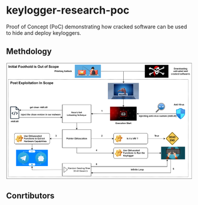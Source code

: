 # keylogger-research-poc
Proof of Concept (PoC) demonstrating how cracked software can be used to hide and deploy keyloggers.

## Methdology
![image](/assets/map.png)

## Conrtibutors
